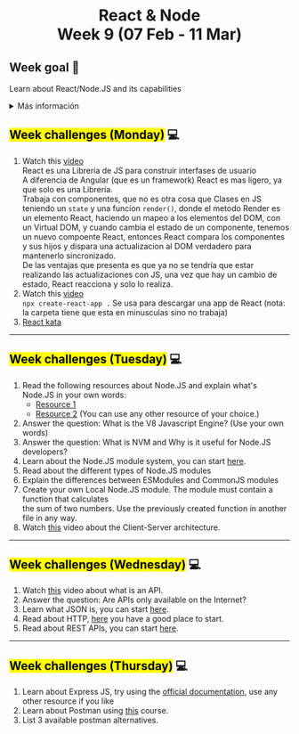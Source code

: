 <h1 align="center">React & Node
<br>Week 9 (07 Feb - 11 Mar)</h1>

## Week goal 🏁

<p>Learn about React/Node.JS and its capabilities</p>

<details>
  <summary>Más información</summary>
  <h3>Week subtopics</h3>


## Week subtopics
- React Project Overview
- What is Node.JS?
- Why does Node.JS exist?
- What is Javascript runtime?
- What are the differences between Node.JS and a web browser
- Node.JS module system
- Node.JS capabilities
- Client-Server Model
- What is an API?
- Express
  - Express App
  - Request modifiers (middlewares)
  - Request Object
  - Response Object
  - Next function
- Postman  
</details>


## <mark>Week challenges (Monday)</mark> 💻
1. Watch this [video](https://www.youtube.com/watch?v=N3AkSS5hXMA&ab_channel=ProgrammingwithMosh)  
React es una Librería de JS para construir interfases de usuario  
A diferencia de Angular (que es un framework) React es mas ligero, ya que solo es una Librería.  
Trabaja con componentes, que no es otra cosa que Clases en JS teniendo un `state` y una funcion `render()`, donde el metodo Render es un elemento React, haciendo un mapeo a los elementos del DOM, con un Virtual DOM, y cuando cambia el estado de un componente, tenemos un nuevo compoente React, entonces React compara los componentes y sus hijos y dispara una actualizacion al DOM verdadero para mantenerlo sincronizado.  
De las ventajas que presenta es que ya no se tendría que estar realizando las actualizaciones con JS, una vez que hay un cambio de estado, React reacciona y solo lo realiza.
2. Watch this [video](https://www.youtube.com/watch?v=hQAHSlTtcmY&ab_channel=WebDevSimplified)  
`npx create-react-app .` Se usa para descargar una app de React (nota: la carpeta tiene que esta en minusculas sino no trabaja)
3. [React kata](https://www.codewars.com/kata/5a95947f4a6b342636000173)
---

## <mark>Week challenges (Tuesday)</mark> 💻
1. Read the following resources about Node.JS and explain what's Node.JS in your own words:  
   - [Resource 1](https://nodejs.dev/learn)
   - [Resource 2](https://www.freecodecamp.org/news/what-exactly-is-node-js-ae36e97449f5/)
(You can use any other resource of your choice.)
2. Answer the question: What is the V8 Javascript Engine? (Use your own words)
3. Answer the question: What is NVM and Why is it useful for Node.JS developers?
4. Learn about the Node.JS module system, you can start [here](https://nodejs.org/api/modules.html).
5. Read about the different types of Node.JS modules
6. Explain the differences between ESModules and CommonJS modules
7. Create your own Local Node.JS module. The module must contain a function that calculates  
   the sum of two numbers. Use the previously created function in another file in any way.
8. Watch [this](https://www.youtube.com/watch?v=h-n_gyyNly8) video about the Client-Server architecture.
---
## <mark>Week challenges (Wednesday)</mark> 💻
1. Watch [this](https://www.youtube.com/watch?v=s7wmiS2mSXY) video about what is an API.
2. Answer the question: Are APIs only available on the Internet?
3. Learn what JSON is, you can start [here](https://www.youtube.com/watch?v=iiADhChRriM&pp=ugMICgJlcxABGAE%3D).
4. Read about HTTP, [here](https://developer.mozilla.org/es/docs/Web/HTTP) you have a good place to start.
5. Read about REST APIs, you can start [here](https://www.redhat.com/es/topics/api/what-is-a-rest-api).
---
## <mark>Week challenges (Thursday)</mark> 💻
1. Learn about Express JS, try using the [official documentation](https://expressjs.com/), use any other resource if you like
2. Learn about Postman using [this](https://www.youtube.com/watch?v=VywxIQ2ZXw4) course.
3. List 3 available postman alternatives.